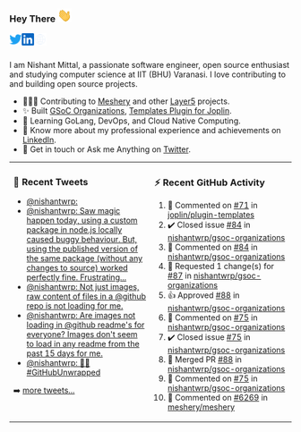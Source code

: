 ### Hey There <img src="./assets/wave.gif" width="25px">
<a href="http://urls.nishantwrp.com/github-to-twitter" target="_blank">
  <img align="left" alt="Nishant's Twitter" width="22px" src="./assets/twitter.svg" />
</a>
<a href="http://urls.nishantwrp.com/github-to-linkedin" target="_blank">
  <img align="left" alt="Nishant's LinkedIn" width="22px" src="./assets/linkedin.svg" />
</a>
<a href="http://urls.nishantwrp.com/github-to-site" target="_blank">
  <img align="left" alt="Nishant's Site" width="22px" src="./assets/globe.svg" />
</a>
<br /><br />

I am Nishant Mittal, a passionate software engineer, open source enthusiast and studying computer science at IIT (BHU) Varanasi. I love contributing to and building open source projects.

- 👨🏽‍💻 Contributing to [Meshery](https://meshery.io/) and other [Layer5](https://layer5.io/) projects.
- ✨ Built [GSoC Organizations](https://www.gsocorganizations.dev/), [Templates Plugin for Joplin](https://github.com/joplin/plugin-templates).
- 🌱 Learning GoLang, DevOps, and Cloud Native Computing.
- 🚀 Know more about my professional experience and achievements on [LinkedIn](http://urls.nishantwrp.com/github-to-linkedin).
- 💬 Get in touch or Ask me Anything on [Twitter](http://urls.nishantwrp.com/github-to-twitter).

<table><tr>
<td valign="top" width="50%">

### 📱 Recent Tweets
<!-- TWITTER:START -->
- [@nishantwrp:](https://rss.app/articles/cb4e791f6f6d729c074351566bd3a7c508111d6e1136a1e9c3ec930d979628d4f61eb1492ac7df6ef3a46875d912069563d16de1c6157b108e)
- [@nishantwrp: Saw magic happen today, using a custom package in node.js locally caused buggy behaviour. But, using the published version of the same package &lpar;without any changes to source&rpar; worked perfectly fine. Frustrating...](https://rss.app/articles/cb4e791f6f6d729c074351566bd3a7c508111d6e1136a1e9c3ec930d979628d4f61eb1492ac7df6ef3a46a7edf120b9b62d46ae3c51b791d8d)
- [@nishantwrp: Not just images, raw content of files in a @github repo is not loading for me.](https://rss.app/articles/cb4e791f6f6d729c074351566bd3a7c508111d6e1136a1e9c3ec930d979628d4f61eb1492ac7df6ef3a7637fdb17089b61d16ae9c3127a1582)
- [@nishantwrp: Are images not loading in @github readme&#39;s for everyone? Images don&#39;t seem to load in any readme from the past 15 days for me.](https://rss.app/articles/cb4e791f6f6d729c074351566bd3a7c508111d6e1136a1e9c3ec930d979628d4f61eb1492ac7df6ef3a76f7cdf170a9362dc6de4c7147b1d83)
- [@nishantwrp: 👨‍💻 #GitHubUnwrapped](https://rss.app/articles/cb4e791f6f6d729c074351566bd3a7c508111d6e1136a1e9c3ec930d979628d4f61eb1492ac7df6ef3a76e79dc1d0b9768d36ae4c41279118d)
<!-- TWITTER:END -->
➡️ [more tweets...](http://urls.nishantwrp.com/github-to-twitter)

</td>
<td valign="top" width="50%">

### ⚡ Recent GitHub Activity
<!--RECENT_ACTIVITY:start-->
1. 💬 Commented on [#71](https://github.com/joplin/plugin-templates/issues/71#issuecomment-1365097092) in [joplin/plugin-templates](https://github.com/joplin/plugin-templates)
2. ✔️ Closed issue [#84](https://github.com/nishantwrp/gsoc-organizations/issues/84) in [nishantwrp/gsoc-organizations](https://github.com/nishantwrp/gsoc-organizations)
3. 💬 Commented on [#84](https://github.com/nishantwrp/gsoc-organizations/issues/84#issuecomment-1364684075) in [nishantwrp/gsoc-organizations](https://github.com/nishantwrp/gsoc-organizations)
4. 🔴 Requested 1 change(s) for [#87](https://github.com/nishantwrp/gsoc-organizations/pull/87#pullrequestreview-1225027090) in [nishantwrp/gsoc-organizations](https://github.com/nishantwrp/gsoc-organizations)
5. 👍 Approved [#88](https://github.com/nishantwrp/gsoc-organizations/pull/88#pullrequestreview-1223919204) in [nishantwrp/gsoc-organizations](https://github.com/nishantwrp/gsoc-organizations)
6. 💬 Commented on [#75](https://github.com/nishantwrp/gsoc-organizations/issues/75#issuecomment-1358874540) in [nishantwrp/gsoc-organizations](https://github.com/nishantwrp/gsoc-organizations)
7. ✔️ Closed issue [#75](https://github.com/nishantwrp/gsoc-organizations/issues/75) in [nishantwrp/gsoc-organizations](https://github.com/nishantwrp/gsoc-organizations)
8. 🎉 Merged PR [#88](https://github.com/nishantwrp/gsoc-organizations/pull/88) in [nishantwrp/gsoc-organizations](https://github.com/nishantwrp/gsoc-organizations)
9. 💬 Commented on [#75](https://github.com/nishantwrp/gsoc-organizations/issues/75#issuecomment-1358853259) in [nishantwrp/gsoc-organizations](https://github.com/nishantwrp/gsoc-organizations)
10. 💬 Commented on [#6269](https://github.com/meshery/meshery/issues/6269#issuecomment-1358036071) in [meshery/meshery](https://github.com/meshery/meshery)
<!--RECENT_ACTIVITY:end-->

</td>
</tr></table>
